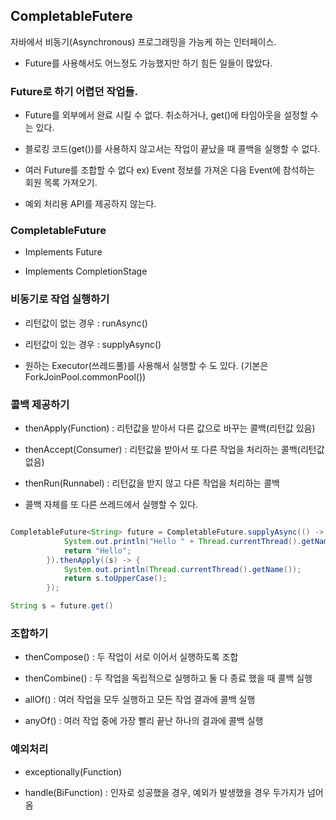 ## CompletableFutere

자바에서 비동기(Asynchronous) 프로그래밍을 가능케 하는 인터페이스.

- Future를 사용해서도 어느정도 가능했지만 하기 힘든 일들이 많았다.

### Future로 하기 어렵던 작업들.

- Future를 외부에서 완료 시킬 수 없다. 취소하거나, get()에 타임아웃을 설정할 수는 있다.

- 블로킹 코드(get())를 사용하지 않고서는 작업이 끝났을 때 콜백을 실행할 수 없다.

- 여러 Future를 조합할 수 없다 ex) Event 정보를 가져온 다음 Event에 참석하는 회원 목록 가져오기.

- 예외 처리용 API를 제공하지 않는다.

### CompletableFuture

- Implements Future

- Implements CompletionStage

### 비동기로 작업 실행하기

- 리턴값이 없는 경우 : runAsync()

- 리턴값이 있는 경우 : supplyAsync()

- 원하는 Executor(쓰레드풀)를 사용해서 실행할 수 도 있다. (기본은 ForkJoinPool.commonPool())

### 콜백 제공하기

- thenApply(Function) : 리턴값을 받아서 다른 값으로 바꾸는 콜백(리턴값 있음)

- thenAccept(Consumer) : 리턴값을 받아서 또 다른 작업을 처리하는 콜백(리턴값 없음)

- thenRun(Runnabel) : 리턴값을 받지 않고 다른 작업을 처리하는 콜백

- 콜백 자체를 또 다른 쓰레드에서 실행할 수 있다.

```java

CompletableFuture<String> future = CompletableFuture.supplyAsync(() -> {
            System.out.println("Hello " + Thread.currentThread().getName());
            return "Hello";
        }).thenApply((s) -> {
            System.out.println(Thread.currentThread().getName());
            return s.toUpperCase();
        });

String s = future.get()

```

### 조합하기

- thenCompose() : 두 작업이 서로 이어서 실행하도록 조합

- thenCombine() : 두 작업을 독립적으로 실행하고 둘 다 종료 했을 때 콜백 실행

- allOf() : 여러 작업을 모두 실행하고 모든 작업 결과에 콜백 실행

- anyOf() : 여러 작업 중에 가장 빨리 끝난 하나의 결과에 콜백 실행

### 예외처리

- exceptionally(Function)

- handle(BiFunction) : 인자로 성공했을 경우, 예외가 발생했을 경우 두가지가 넘어옴

